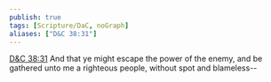 ```yaml
---
publish: true
tags: [Scripture/DaC, noGraph]
aliases: ["D&C 38:31"]
---
```

[D&C 38:31](https://churchofjesuschrist.org/study/scriptures/dc-testament/dc/38?lang=eng&id=p31#p31) And that ye might escape the power of the enemy, and be gathered unto me a righteous people, without spot and blameless--
